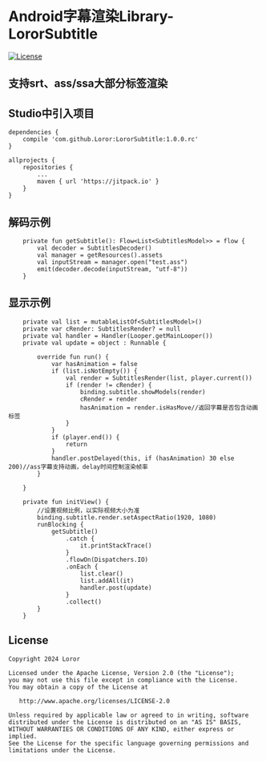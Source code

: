 # Android字幕渲染Library-LororSubtitle

[![License](https://img.shields.io/badge/License%20-Apache%202-337ab7.svg)](https://www.apache.org/licenses/LICENSE-2.0)

## 支持srt、ass/ssa大部分标签渲染

## Studio中引入项目

```
dependencies {
    compile 'com.github.Loror:LororSubtitle:1.0.0.rc'
}

allprojects {
    repositories {
        ...
        maven { url 'https://jitpack.io' }
    }
}
```

## 解码示例

```
    private fun getSubtitle(): Flow<List<SubtitlesModel>> = flow {
        val decoder = SubtitlesDecoder()
        val manager = getResources().assets
        val inputStream = manager.open("test.ass")
        emit(decoder.decode(inputStream, "utf-8"))
    }
```

## 显示示例

```
    private val list = mutableListOf<SubtitlesModel>()
    private var cRender: SubtitlesRender? = null
    private val handler = Handler(Looper.getMainLooper())
    private val update = object : Runnable {

        override fun run() {
            var hasAnimation = false
            if (list.isNotEmpty()) {
                val render = SubtitlesRender(list, player.current())
                if (render != cRender) {
                    binding.subtitle.showModels(render)
                    cRender = render
                    hasAnimation = render.isHasMove//返回字幕是否包含动画标签
                }
            }
            if (player.end()) {
                return
            }
            handler.postDelayed(this, if (hasAnimation) 30 else 200)//ass字幕支持动画，delay时间控制渲染帧率
        }

    }
    
    private fun initView() {
        //设置视频比例，以实际视频大小为准
        binding.subtitle.render.setAspectRatio(1920, 1080)
        runBlocking {
            getSubtitle()
                .catch {
                    it.printStackTrace()
                }
                .flowOn(Dispatchers.IO)
                .onEach {
                    list.clear()
                    list.addAll(it)
                    handler.post(update)
                }
                .collect()
        }
    }
```

License
-------

    Copyright 2024 Loror

    Licensed under the Apache License, Version 2.0 (the "License");
    you may not use this file except in compliance with the License.
    You may obtain a copy of the License at

       http://www.apache.org/licenses/LICENSE-2.0

    Unless required by applicable law or agreed to in writing, software
    distributed under the License is distributed on an "AS IS" BASIS,
    WITHOUT WARRANTIES OR CONDITIONS OF ANY KIND, either express or implied.
    See the License for the specific language governing permissions and
    limitations under the License.
